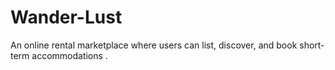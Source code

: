 # Wander-Lust
An online rental marketplace where users can list, discover, and book short-term accommodations .

